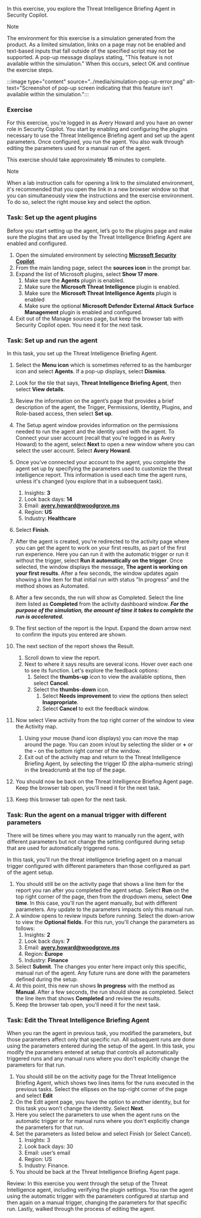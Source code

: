 In this exercise, you explore the Threat Intelligence Briefing Agent in Security Copilot.

> [!NOTE]
>The environment for this exercise is a simulation generated from the product. As a limited simulation, links on a page may not be enabled and text-based inputs that fall outside of the specified script may not be supported. A pop-up message displays stating, "This feature is not available within the simulation." When this occurs, select OK and continue the exercise steps.
>
>
>:::image type="content" source="../media/simulation-pop-up-error.png" alt-text="Screenshot of pop-up screen indicating that this feature isn't available within the simulation.":::

### Exercise

For this exercise, you're logged in as Avery Howard and you have an owner role in Security Copilot. You start by enabling and configuring the plugins necessary to use the Threat Intelligence Briefing agent and set up the agent parameters. Once configured, you run the agent. You also walk through editing the parameters used for a manual run of the agent.

This exercise should take approximately **15** minutes to complete.

> [!NOTE]
> When a lab instruction calls for opening a link to the simulated environment, it's recommended that you open the link in a new browser window so that you can simultaneously view the instructions and the exercise environment. To do so, select the right mouse key and select the option.

### Task: Set up the agent plugins

Before you start setting up the agent, let’s go to the plugins page and make sure the plugins that are used by the Threat Intelligence Briefing Agent are enabled and configured.

1. Open the simulated environment by selecting **[Microsoft Security Copilot](https://app.highlights.guide/start/081bcf08-f466-4dce-aee0-dfe5cae60c07?token=16d48b6c-eace-4a1f-8050-098d29d23a89&azure-portal=true)**.
1. From the main landing page, select the **sources icon** in the prompt bar.
1. Expand the list of Microsoft plugins, select **Show 17 more**.
    1. Make sure the **Agents** plugin is enabled.
    1. Make sure the **Microsoft Threat Intelligence** plugin is enabled.
    1. Make sure the **Microsoft Threat Intelligence Agents** plugin is enabled
    1. Make sure the optional **Microsoft Defender External Attack Surface Management** plugin is enabled and configured.
1. Exit out of the Manage sources page, but keep the browser tab with Security Copilot open. You need it for the next task.

### Task: Set up and run the agent

In this task, you set up the Threat Intelligence Briefing Agent.

1. Select the **Menu icon** which is sometimes referred to as the hamburger icon and select **Agents**. If a pop-up displays, select **Dismiss**.
1. Look for the tile that says, **Threat Intelligence Briefing Agent**, then select **View details**.
1. Review the information on the agent’s page that provides a brief description of the agent, the Trigger, Permissions, Identity, Plugins, and Role-based access, then select **Set up**.
1. The Setup agent window provides information on the permissions needed to run the agent and the identity used with the agent. To Connect your user account (recall that you're logged in as Avery Howard) to the agent, select **Next** to open a new window where you can select the user account. Select **Avery Howard**.
1. Once you've connected your account to the agent, you complete the agent set up by specifying the parameters used to customize the threat intelligence report. This information is used each time the agent runs, unless it's changed (you explore that in a subsequent task).
    1. Insights: **3**
    1. Look back days: **14**
    1. Email: **avery.howard@woodgrove.ms**
    1. Region: **US**
    1. Industry: **Healthcare**
1. Select **Finish**.
1. After the agent is created, you’re redirected to the activity page where you can get the agent to work on your first results, as part of the first run experience. Here you can run it with the automatic trigger or run it without the trigger, select **Run it automatically on the trigger**. Once selected, the window displays the message, **The agent is working on your first results**. After a few seconds, the window updates again showing a line item for that initial run with status "In progress" and the method shows as Automated.
1. After a few seconds, the run will show as Completed. Select the line item listed as  **Completed** from the activity dashboard window. ***For the purpose of the simulation, the amount of time it takes to complete the run is accelerated.***
1. The first section of the report is the Input. Expand the down arrow next to confirm the inputs you entered are shown.
1. The next section of the report shows the Result.
    1. Scroll down to view the report.
    1. Next to where it says results are several icons. Hover over each one to see its function. Let's explore the feedback options:
        1. Select the **thumbs-up** icon to view the available options, then select **Cancel**.
        1. Select the **thumbs-down** icon.
            1. Select **Needs improvement** to view the options then select **Inappropriate**.
            1. Select **Cancel** to exit the feedback window.
1. Now select View activity from the top right corner of the window to view the Activity map. 
    1. Using your mouse (hand icon displays) you can move the map around the page. You can zoom in/out by selecting the slider or **+** or the **-** on the bottom right corner of the window.
    1. Exit out of the activity map and return to the Threat Intelligence Briefing Agent, by selecting the trigger ID (the alpha-numeric string) in the breadcrumb at the top of the page.
1. You should now be back on the Threat Intelligence Briefing Agent page. Keep the browser tab open, you'll need it for the next task.

1. Keep this browser tab open for the next task.

### Task: Run the agent on a manual trigger with different parameters

There will be times where you may want to manually run the agent, with different parameters but not change the setting configured during setup that are used for automatically triggered runs.

In this task, you'll run the threat intelligence briefing agent on a manual trigger configured with different parameters than those configured as part of the agent setup.

1. You should still be on the activity page that shows a line item for the report you ran after you completed the agent setup. Select **Run** on the top right corner of the page, then from the dropdown menu, select **One time**. In this case, you'll run the agent manually, but with different parameters. Any update to the parameters impacts only this manual run.
1. A window opens to review inputs before running. Select the down-arrow to view the **Optional fields**. For this run, you'll change the parameters as follows:
    1. Insights: **2**
    1. Look back days: **7**
    1. Email: **avery.howard@woodgrove.ms**
    1. Region: **Europe**
    1. Industry: **Finance**
1. Select **Submit**. The changes you enter here impact only this specific, manual run of the agent. Any future runs are done with the parameters defined during the setup.
1. At this point, this new run shows **In progress** with the method as **Manual**. After a few seconds, the run should show as completed. Select the line item that shows **Completed** and review the results.
1. Keep the browser tab open, you'll need it for the next task.

### Task:  Edit the Threat Intelligence Briefing Agent

When you ran the agent in previous task, you modified the parameters, but those parameters affect only that specific run. All subsequent runs are done using the parameters entered during the setup of the agent. In this task, you modify the parameters entered at setup that controls all automatically triggered runs and any manual runs where you don't explicitly change the parameters for that run.

1. You should still be on the activity page for the Threat Intelligence Briefing Agent, which shows two lines items for the runs executed in the previous tasks. Select the ellipses on the top-right corner of the page and select **Edit**
1. On the Edit agent page, you have the option to another identity, but for this task you won't change the identity. Select **Next**.
1. Here you select the parameters to use when the agent runs on the automatic trigger or for manual runs where you don't explicitly change the parameters for that run.
1. Set the parameters as listed below and select Finish (or Select Cancel).
    1. Insights: 3
    1. Look back days: 30
    1. Email: user’s email
    1. Region: US
    1. Industry: Finance.
1. You should be back at the Threat Intelligence Briefing Agent page.

Review: In this exercise you went through the setup of the Threat Intelligence agent, including verifying the plugin settings. You ran the agent using the automatic trigger with the parameters configured at startup and then again on a manual trigger, changing the parameters for that specific run. Lastly, walked through the process of editing the agent.
